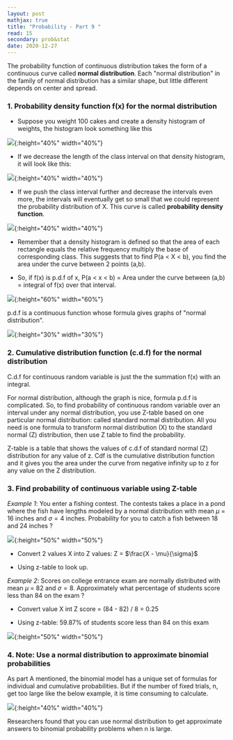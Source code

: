 ```yaml
---
layout: post
mathjax: true
title: "Probability - Part 9 "
read: 15
secondary: prob&stat
date: 2020-12-27
---
```


The probability function of continuous distribution takes the form of a continuous curve called **normal distribution**. Each "normal distribution" in the family of normal distribution has a similar shape, but little different depends on center and spread. 


### 1. Probability density function f(x) for the normal distribution

+ Suppose you weight 100 cakes and create a density histogram of weights, the histogram look something like this

![](/sources/prob6-1b.png){:height="40%" width="40%"}

+ If we decrease the length of the class interval on that density histogram, it will look like this:

![](/sources/prob6-2b.png){:height="40%" width="40%"}

+ If we push the class interval further and decrease the intervals even more, the intervals will eventually get so small that we could represent the probability distribution of X. This curve is called **probability density function**.

![](/sources/prob6-3b.png){:height="40%" width="40%"}

+ Remember that a density histogram is defined so that the area of each rectangle equals the relative frequency multiply the base of corresponding class. This suggests that to find P(a < X < b), you find the area under the curve between 2 points (a,b). 

+ So, if f(x) is p.d.f of x, P(a < x < b) = Area under the curve between (a,b) = integral of f(x) over that interval. 

![](/sources/prob6-4b.png){:height="60%" width="60%"}

p.d.f is a continuous function whose formula gives graphs of "normal distribution".  

![](/sources/prob6-2.png){:height="30%" width="30%"}

### 2. Cumulative distribution function (c.d.f) for the normal distribution

C.d.f for continuous random variable is just the the summation f(x) with an integral. 

For normal distribution, although the graph is nice, formula p.d.f is complicated. So, to find probability of continuous random variable over an interval under any normal distribution, you use Z-table based on one particular normal distribution: called standard normal distribution. All you need is one formula to transform normal distribution (X) to the standard normal (Z) distribution, then use Z table to find the probability. 

Z-table is a table that shows the values of c.d.f of standard normal (Z) distribution for any value of z. Cdf is the cumulative distribution function and it gives you the area under the curve from negative infinity up to z for any value on the Z distribution.

### 3. Find probability of continuous variable using Z-table

*Example 1*: You enter a fishing contest. The contests takes a place in a pond where the fish have lengths modeled by a normal distribution with mean $\mu$ = 16 inches and $\sigma = 4$ inches. Probability for you to catch a fish between 18 and 24 inches ? 

![](/sources/prob6-3.png){:height="50%" width="50%"}

+ Convert 2 values X into Z values: Z = $\frac{X - \mu}{\sigma}$

+ Using z-table to look up. 

*Example 2*: Scores on college entrance exam are normally distributed with mean $\mu$ = 82 and $\sigma = 8$. Approximately what percentage of students score less than 84 on the exam ?

+ Convert value X int Z score = (84 - 82) / 8 = 0.25

+ Using z-table: 59.87% of students score less than 84 on this exam
  
![](/sources/prob6-4.png){:height="50%" width="50%"}

### 4. Note: Use a normal distribution to approximate binomial probabilities

As part A mentioned, the binomial model has a unique set of formulas for individual and cumulative probabilities. But if the number of fixed trials, n, get too large like the below example, it is time consuming to calculate.

![](/sources/prob6-5.png){:height="40%" width="40%"}

Researchers found that you can use normal distribution to get approximate answers to binomial probability problems when n is large. 
